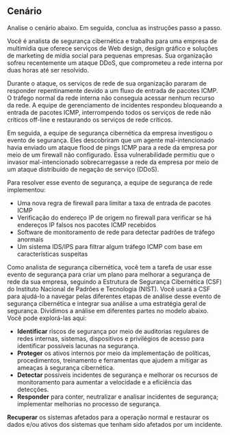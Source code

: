 ## Cenário

Analise o cenário abaixo. Em seguida, conclua as instruções passo a passo.

Você é analista de segurança cibernética e trabalha para uma empresa de multimídia que oferece serviços de Web design, design gráfico e soluções de marketing de mídia social para pequenas empresas. Sua organização sofreu recentemente um ataque DDoS, que comprometeu a rede interna por duas horas até ser resolvido.

Durante o ataque, os serviços de rede de sua organização pararam de responder repentinamente devido a um fluxo de entrada de pacotes ICMP. O tráfego normal da rede interna não conseguia acessar nenhum recurso da rede. A equipe de gerenciamento de incidentes respondeu bloqueando a entrada de pacotes ICMP, interrompendo todos os serviços de rede não críticos off-line e restaurando os serviços de rede críticos.

Em seguida, a equipe de segurança cibernética da empresa investigou o evento de segurança. Eles descobriram que um agente mal-intencionado havia enviado um ataque flood de pings ICMP para a rede da empresa por meio de um firewall não configurado. Essa vulnerabilidade permitiu que o invasor mal-intencionado sobrecarregasse a rede da empresa por meio de um ataque distribuído de negação de serviço (DDoS).

Para resolver esse evento de segurança, a equipe de segurança de rede implementou:

- Uma nova regra de firewall para limitar a taxa de entrada de pacotes ICMP
- Verificação do endereço IP de origem no firewall para verificar se há endereços IP falsos nos pacotes ICMP recebidos
- Software de monitoramento de rede para detectar padrões de tráfego anormais
- Um sistema IDS/IPS para filtrar algum tráfego ICMP com base em características suspeitas

Como analista de segurança cibernética, você tem a tarefa de usar esse evento de segurança para criar um plano para melhorar a segurança de rede da sua empresa, seguindo a Estrutura de Segurança Cibernética (CSF) do Instituto Nacional de Padrões e Tecnologia (NIST). Você usará a CSF para ajudá-lo a navegar pelas diferentes etapas de análise desse evento de segurança cibernética e integrar sua análise a uma estratégia geral de segurança. Dividimos a análise em diferentes partes no modelo abaixo. Você pode explorá-las aqui:

- **Identificar** riscos de segurança por meio de auditorias regulares de redes internas, sistemas, dispositivos e privilégios de acesso para identificar possíveis lacunas na segurança.
- **Proteger** os ativos internos por meio da implementação de políticas, procedimentos, treinamento e ferramentas que ajudem a mitigar as ameaças à segurança cibernética.
- **Detectar** possíveis incidentes de segurança e melhorar os recursos de monitoramento para aumentar a velocidade e a eficiência das detecções.
- **Responder** para conter, neutralizar e analisar incidentes de segurança; implementar melhorias no processo de segurança.

**Recuperar** os sistemas afetados para a operação normal e restaurar os dados e/ou ativos dos sistemas que tenham sido afetados por um incidente.
